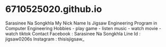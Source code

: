 # 6710525020.github.io
  Sarasinee Na Songkhla
  My Nick Name Is Jigsaw
  Engineering Program in Computer Engineering
  Hobbies
	- play game
	- listen music
	- watch movie
	- watch tiktok
  Contact
	Facebook : Sarasinee Na Songkhla
	Line Id : jigsaw0206s
	Instagram : thisisjigsaw_
  
